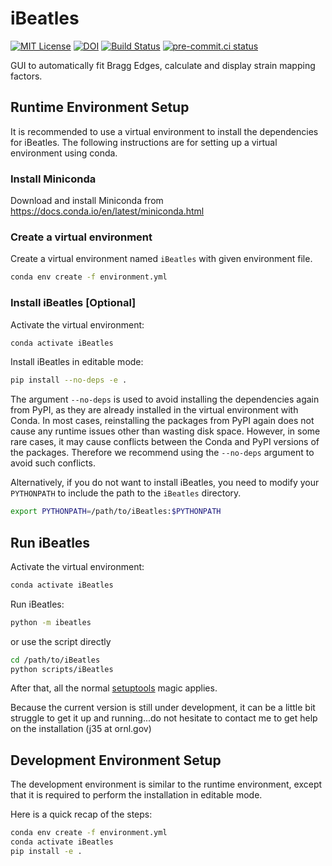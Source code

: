 # iBeatles
[![MIT License](https://img.shields.io/badge/license-MIT-blue.svg)](http://opensource.org/licenses/MIT)
[![DOI](https://zenodo.org/badge/67521112.svg)](https://zenodo.org/badge/latestdoi/67521112)
[![Build Status](https://travis-ci.org/ornlneutronimaging/iBeatles.svg?branch=master)](https://travis-ci.org/ornlneutronimaging/iBeatles)
[![pre-commit.ci status](https://results.pre-commit.ci/badge/github/ornlneutronimaging/iBeatles/next.svg?badge_token=p_Gk0Ah-RaOMf-8Gw3vGaQ)](https://results.pre-commit.ci/latest/github/ornlneutronimaging/iBeatles/next?badge_token=p_Gk0Ah-RaOMf-8Gw3vGaQ)

GUI to automatically fit Bragg Edges, calculate and display strain mapping factors.

## Runtime Environment Setup

It is recommended to use a virtual environment to install the dependencies for iBeatles.
The following instructions are for setting up a virtual environment using conda.

### Install Miniconda

Download and install Miniconda from https://docs.conda.io/en/latest/miniconda.html

### Create a virtual environment

Create a virtual environment named `iBeatles` with given environment file.

```bash
conda env create -f environment.yml
```

### Install iBeatles [Optional]

Activate the virtual environment:

```bash
conda activate iBeatles
```

Install iBeatles in editable mode:

```bash
pip install --no-deps -e .
```

The argument `--no-deps` is used to avoid installing the dependencies again from PyPI, as they are already installed in the virtual environment with Conda.
In most cases, reinstalling the packages from PyPI again does not cause any runtime issues other than wasting disk space.
However, in some rare cases, it may cause conflicts between the Conda and PyPI versions of the packages.
Therefore we recommend using the `--no-deps` argument to avoid such conflicts.

Alternatively, if you do not want to install iBeatles, you need to modify your `PYTHONPATH` to include the path to the `iBeatles` directory.

```bash
export PYTHONPATH=/path/to/iBeatles:$PYTHONPATH
```

## Run iBeatles

Activate the virtual environment:

```bash
conda activate iBeatles
```

Run iBeatles:

```bash
python -m ibeatles
```

or use the script directly

```bash
cd /path/to/iBeatles
python scripts/iBeatles
```

After that, all the normal
[setuptools](https://pythonhosted.org/setuptools/setuptools.html) magic applies.

Because the current version is still under development, it can be a little bit struggle to get it up and running...do not hesitate to contact me to get help on the installation (j35 at ornl.gov)

## Development Environment Setup

The development environment is similar to the runtime environment, except that it is required to perform the installation in editable mode.

Here is a quick recap of the steps:

```bash
conda env create -f environment.yml
conda activate iBeatles
pip install -e .
```
